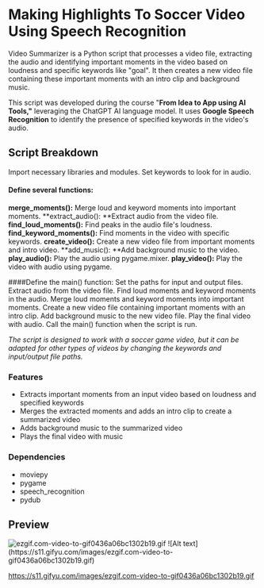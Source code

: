 # Making Highlights To Soccer Video Using Speech Recognition
Video Summarizer is a Python script that processes a video file, extracting the audio and identifying important moments in the video based on loudness and specific keywords like "goal". It then creates a new video file containing these important moments with an intro clip and background music.

This script was developed during the course "**From Idea to App using AI Tools,"** leveraging the ChatGPT AI language model. It uses **Google Speech Recognition** to identify the presence of specified keywords in the video's audio.

## Script Breakdown
Import necessary libraries and modules.
Set keywords to look for in audio.

####  Define several functions:
**merge_moments():** Merge loud and keyword moments into important moments.
**extract_audio(): **Extract audio from the video file.
**find_loud_moments():** Find peaks in the audio file's loudness.
**find_keyword_moments():** Find moments in the video with specific keywords.
**create_video():** Create a new video file from important moments and intro video.
**add_music(): **Add background music to the video.
**play_audio():** Play the audio using pygame.mixer.
**play_video():** Play the video with audio using pygame.

####Define the main() function:
Set the paths for input and output files.
Extract audio from the video file.
Find loud moments and keyword moments in the audio.
Merge loud moments and keyword moments into important moments.
Create a new video file containing important moments with an intro clip.
Add background music to the new video file.
Play the final video with audio.
Call the main() function when the script is run.

*The script is designed to work with a soccer game video, but it can be adapted for other types of videos by changing the keywords and input/output file paths.*

### Features
- Extracts important moments from an input video based on loudness and specified keywords
- Merges the extracted moments and adds an intro clip to create a summarized video
- Adds background music to the summarized video
- Plays the final video with music

### Dependencies
- moviepy
- pygame
- speech_recognition
- pydub

## Preview

<img src="https://s11.gifyu.com/images/ezgif.com-video-to-gif0436a06bc1302b19.gif" alt="ezgif.com-video-to-gif0436a06bc1302b19.gif" border="0" />
 ![Alt text](https://s11.gifyu.com/images/ezgif.com-video-to-gif0436a06bc1302b19.gif)

https://s11.gifyu.com/images/ezgif.com-video-to-gif0436a06bc1302b19.gif

